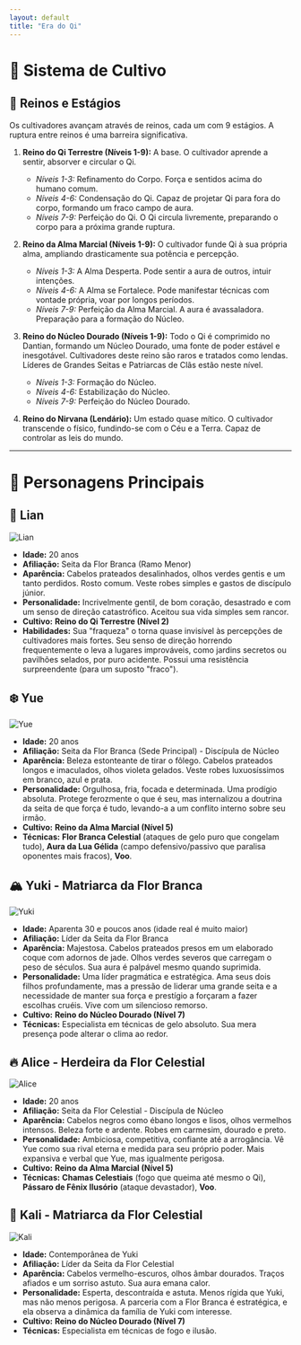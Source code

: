 ```yaml
---
layout: default
title: "Era do Qi"
---
```


# 🌌 Sistema de Cultivo

## 🪷 Reinos e Estágios
Os cultivadores avançam através de reinos, cada um com 9 estágios. A ruptura entre reinos é uma barreira significativa.

1.  **Reino do Qi Terrestre (Níveis 1-9):** A base. O cultivador aprende a sentir, absorver e circular o Qi.
    *   *Níveis 1-3:* Refinamento do Corpo. Força e sentidos acima do humano comum.
    *   *Níveis 4-6:* Condensação do Qi. Capaz de projetar Qi para fora do corpo, formando um fraco campo de aura.
    *   *Níveis 7-9:* Perfeição do Qi. O Qi circula livremente, preparando o corpo para a próxima grande ruptura.

2.  **Reino da Alma Marcial (Níveis 1-9):** O cultivador funde Qi à sua própria alma, ampliando drasticamente sua potência e percepção.
    *   *Níveis 1-3:* A Alma Desperta. Pode sentir a aura de outros, intuir intenções.
    *   *Níveis 4-6:* A Alma se Fortalece. Pode manifestar técnicas com vontade própria, voar por longos períodos.
    *   *Níveis 7-9:* Perfeição da Alma Marcial. A aura é avassaladora. Preparação para a formação do Núcleo.

3.  **Reino do Núcleo Dourado (Níveis 1-9):** Todo o Qi é comprimido no Dantian, formando um Núcleo Dourado, uma fonte de poder estável e inesgotável. Cultivadores deste reino são raros e tratados como lendas. Líderes de Grandes Seitas e Patriarcas de Clãs estão neste nível.
    *   *Níveis 1-3:* Formação do Núcleo.
    *   *Níveis 4-6:* Estabilização do Núcleo.
    *   *Níveis 7-9:* Perfeição do Núcleo Dourado.

4.  **Reino do Nirvana (Lendário):** Um estado quase mítico. O cultivador transcende o físico, fundindo-se com o Céu e a Terra. Capaz de controlar as leis do mundo.

---

# 🌟 Personagens Principais

## 🌱 Lian
![Lian](../imagens/lian.png)
- **Idade:** 20 anos
- **Afiliação:** Seita da Flor Branca (Ramo Menor)
- **Aparência:** Cabelos prateados desalinhados, olhos verdes gentis e um tanto perdidos. Rosto comum. Veste robes simples e gastos de discípulo júnior.
- **Personalidade:** Incrivelmente gentil, de bom coração, desastrado e com um senso de direção catastrófico. Aceitou sua vida simples sem rancor.
- **Cultivo:** **Reino do Qi Terrestre (Nível 2)**
- **Habilidades:** Sua "fraqueza" o torna quase invisível às percepções de cultivadores mais fortes. Seu senso de direção horrendo frequentemente o leva a lugares improváveis, como jardins secretos ou pavilhões selados, por puro acidente. Possui uma resistência surpreendente (para um suposto "fraco").

## ❄️ Yue
![Yue](../imagens/yue.png)
- **Idade:** 20 anos
- **Afiliação:** Seita da Flor Branca (Sede Principal) - Discípula de Núcleo
- **Aparência:** Beleza estonteante de tirar o fôlego. Cabelos prateados longos e imaculados, olhos violeta gelados. Veste robes luxuosíssimos em branco, azul e prata.
- **Personalidade:** Orgulhosa, fria, focada e determinada. Uma prodígio absoluta. Protege ferozmente o que é seu, mas internalizou a doutrina da seita de que força é tudo, levando-a a um conflito interno sobre seu irmão.
- **Cultivo:** **Reino da Alma Marcial (Nível 5)**
- **Técnicas:** **Flor Branca Celestial** (ataques de gelo puro que congelam tudo), **Aura da Lua Gélida** (campo defensivo/passivo que paralisa oponentes mais fracos), **Voo**.

## 🏔️ Yuki - Matriarca da Flor Branca
![Yuki](../imagens/yuki.png)
- **Idade:** Aparenta 30 e poucos anos (idade real é muito maior)
- **Afiliação:** Líder da Seita da Flor Branca
- **Aparência:** Majestosa. Cabelos prateados presos em um elaborado coque com adornos de jade. Olhos verdes severos que carregam o peso de séculos. Sua aura é palpável mesmo quando suprimida.
- **Personalidade:** Uma líder pragmática e estratégica. Ama seus dois filhos profundamente, mas a pressão de liderar uma grande seita e a necessidade de manter sua força e prestígio a forçaram a fazer escolhas cruéis. Vive com um silencioso remorso.
- **Cultivo:** **Reino do Núcleo Dourado (Nível 7)**
- **Técnicas:** Especialista em técnicas de gelo absoluto. Sua mera presença pode alterar o clima ao redor.

## 🔥 Alice - Herdeira da Flor Celestial
![Alice](../imagens/alice.png)
- **Idade:** 20 anos
- **Afiliação:** Seita da Flor Celestial - Discípula de Núcleo
- **Aparência:** Cabelos negros como ébano longos e lisos, olhos vermelhos intensos. Beleza forte e ardente. Robes em carmesim, dourado e preto.
- **Personalidade:** Ambiciosa, competitiva, confiante até a arrogância. Vê Yue como sua rival eterna e medida para seu próprio poder. Mais expansiva e verbal que Yue, mas igualmente perigosa.
- **Cultivo:** **Reino da Alma Marcial (Nível 5)**
- **Técnicas:** **Chamas Celestiais** (fogo que queima até mesmo o Qi), **Pássaro de Fênix Ilusório** (ataque devastador), **Voo**.

## 🌸 Kali - Matriarca da Flor Celestial
![Kali](../imagens/kali.png)
- **Idade:** Contemporânea de Yuki
- **Afiliação:** Líder da Seita da Flor Celestial
- **Aparência:** Cabelos vermelho-escuros, olhos âmbar dourados. Traços afiados e um sorriso astuto. Sua aura emana calor.
- **Personalidade:** Esperta, descontraída e astuta. Menos rígida que Yuki, mas não menos perigosa. A parceria com a Flor Branca é estratégica, e ela observa a dinâmica da família de Yuki com interesse.
- **Cultivo:** **Reino do Núcleo Dourado (Nível 7)**
- **Técnicas:** Especialista em técnicas de fogo e ilusão.